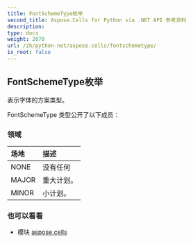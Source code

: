 ```yaml
---
title: FontSchemeType枚举
second_title: Aspose.Cells for Python via .NET API 参考资料
description:
type: docs
weight: 2070
url: /zh/python-net/aspose.cells/fontschemetype/
is_root: false
---
```

## FontSchemeType枚举
表示字体的方案类型。



FontSchemeType 类型公开了以下成员：

### 领域
|场地|描述|
| :- | :- |
| NONE |没有任何|
| MAJOR |重大计划。|
| MINOR |小计划。|



### 也可以看看
* 模块 [aspose.cells](..)
